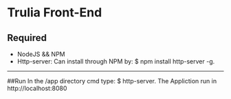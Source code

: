 # Trulia Front-End
## Required
  * NodeJS && NPM
  * Http-server: Can install through NPM by:
    $ npm install http-server -g.
----------------------------------
##Run
In the /app directory cmd type:
  $ http-server.
The Appliction run in http://localhost:8080
  
